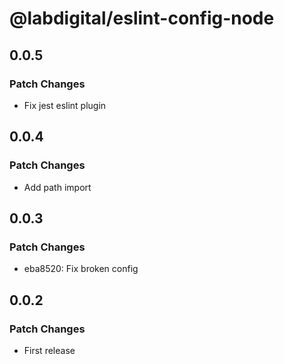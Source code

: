 # @labdigital/eslint-config-node

## 0.0.5

### Patch Changes

- Fix jest eslint plugin

## 0.0.4

### Patch Changes

- Add path import

## 0.0.3

### Patch Changes

- eba8520: Fix broken config

## 0.0.2

### Patch Changes

- First release
